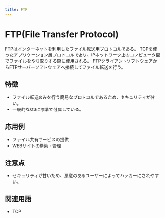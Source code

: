 ```yaml
---
title: FTP
---
```


# FTP(File Transfer Protocol)
FTPはインターネットを利用したファイル転送用プロトコルである。
TCPを使ったアプリケーション層プロトコルであり、IPネットワーク上のコンピュータ間でファイルをやり取りする際に使用される。
FTPクライアントソフトウェアからFTPサーバーソフトウェアへ接続してファイル転送を行う。
## 特徴
- ファイル転送のみを行う簡易なプロトコルであるため、セキュリティが甘い。
- 一般的なOSに標準で付属している。
## 応用例
- ファイル共有サービスの提供
- WEBサイトの構築・管理
## 注意点
- セキュリティが甘いため、悪意のあるユーザーによってハッカーにされやすい。
## 関連用語
- TCP